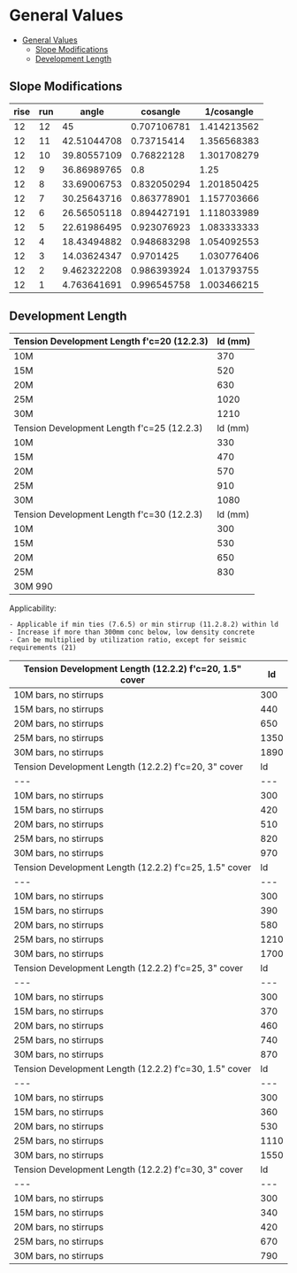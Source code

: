 # General Values

- [General Values](#General-Values)
  - [Slope Modifications](#Slope-Modifications)
  - [Development Length](#Development-Length)

## Slope Modifications

|	rise	|	run	|	angle	|	cosangle	|	1/cosangle	|
|	---	|	---	|	---	|	---	|	---	|
|	12	|	12	|	45	|	0.707106781	|	1.414213562	|
|	12	|	11	|	42.51044708	|	0.73715414	|	1.356568383	|
|	12	|	10	|	39.80557109	|	0.76822128	|	1.301708279	|
|	12	|	9	|	36.86989765	|	0.8	|	1.25	|
|	12	|	8	|	33.69006753	|	0.832050294	|	1.201850425	|
|	12	|	7	|	30.25643716	|	0.863778901	|	1.157703666	|
|	12	|	6	|	26.56505118	|	0.894427191	|	1.118033989	|
|	12	|	5	|	22.61986495	|	0.923076923	|	1.083333333	|
|	12	|	4	|	18.43494882	|	0.948683298	|	1.054092553	|
|	12	|	3	|	14.03624347	|	0.9701425	|	1.030776406	|
|	12	|	2	|	9.462322208	|	0.986393924	|	1.013793755	|
|	12	|	1	|	4.763641691	|	0.996545758	|	1.003466215	|

## Development Length

|	Tension Development Length f'c=20 (12.2.3)	|	ld (mm)	|
|	---	|	---	|
|	10M	|	370	|
|	15M	|	520	|
|	20M	|	630	|
|	25M	|	1020	|
|	30M	|	1210	|
|	Tension Development Length f'c=25 (12.2.3)	|	ld (mm)	|
|	10M	|	330	|
|	15M	|	470	|
|	20M	|	570	|
|	25M	|	910	|
|	30M	|	1080	|
|	Tension Development Length f'c=30 (12.2.3)	|	ld (mm)	|
|	10M	|	300	|
|	15M	|	530	|
|	20M	|	650	|
|	25M	|	830	|
|	30M		990	

Applicability:

	- Applicable if min ties (7.6.5) or min stirrup (11.2.8.2) within ld			
	- Increase if more than 300mm conc below, low density concrete			
	- Can be multiplied by utilization ratio, except for seismic requirements (21)			

|	Tension Development Length (12.2.2) f'c=20, 1.5" cover	|	ld	|
|	---	|	---	|
|	10M bars, no stirrups	|	300	|
|	15M bars, no stirrups	|	440	|
|	20M bars, no stirrups	|	650	|
|	25M bars, no stirrups	|	1350	|
|	30M bars, no stirrups	|	1890	|
|	Tension Development Length (12.2.2) f'c=20, 3" cover	|	ld	|
|	---	|	---	|
|	10M bars, no stirrups	|	300	|
|	15M bars, no stirrups	|	420	|
|	20M bars, no stirrups	|	510	|
|	25M bars, no stirrups	|	820	|
|	30M bars, no stirrups	|	970	|
|	Tension Development Length (12.2.2) f'c=25, 1.5" cover	|	ld	|
|	---	|	---	|
|	10M bars, no stirrups	|	300	|
|	15M bars, no stirrups	|	390	|
|	20M bars, no stirrups	|	580	|
|	25M bars, no stirrups	|	1210	|
|	30M bars, no stirrups	|	1700	|
|	Tension Development Length (12.2.2) f'c=25, 3" cover	|	ld	|
|	---	|	---	|
|	10M bars, no stirrups	|	300	|
|	15M bars, no stirrups	|	370	|
|	20M bars, no stirrups	|	460	|
|	25M bars, no stirrups	|	740	|
|	30M bars, no stirrups	|	870	|
|	Tension Development Length (12.2.2) f'c=30, 1.5" cover	|	ld	|
|	---	|	---	|
|	10M bars, no stirrups	|	300	|
|	15M bars, no stirrups	|	360	|
|	20M bars, no stirrups	|	530	|
|	25M bars, no stirrups	|	1110	|
|	30M bars, no stirrups	|	1550	|
|	Tension Development Length (12.2.2) f'c=30, 3" cover	|	ld	|
|	---	|	---	|
|	10M bars, no stirrups	|	300	|
|	15M bars, no stirrups	|	340	|
|	20M bars, no stirrups	|	420	|
|	25M bars, no stirrups	|	670	|
|	30M bars, no stirrups	|	790	|

